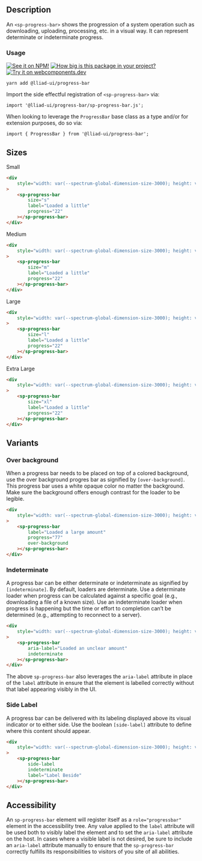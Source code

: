 ## Description

An `<sp-progress-bar>` shows the progression of a system operation such as downloading, uploading, processing, etc. in a visual way. It can represent determinate or indeterminate progress.

### Usage

[![See it on NPM!](https://img.shields.io/npm/v/@lliad-ui/progress-bar?style=for-the-badge)](https://www.npmjs.com/package/@lliad-ui/progress-bar)
[![How big is this package in your project?](https://img.shields.io/bundlephobia/minzip/@lliad-ui/progress-bar?style=for-the-badge)](https://bundlephobia.com/result?p=@lliad-ui/progress-bar)
[![Try it on webcomponents.dev](https://img.shields.io/badge/Try%20it%20on-webcomponents.dev-green?style=for-the-badge)](https://webcomponents.dev/edit/collection/fO75441E1Q5ZlI0e9pgq/WjcwSATAB2ZGd0FopIyP/src/index.ts)

```
yarn add @lliad-ui/progress-bar
```

Import the side effectful registration of `<sp-progress-bar>` via:

```
import '@lliad-ui/progress-bar/sp-progress-bar.js';
```

When looking to leverage the `ProgressBar` base class as a type and/or for extension purposes, do so via:

```
import { ProgressBar } from '@lliad-ui/progress-bar';
```

## Sizes

<sp-tabs selected="m" auto label="Size Attribute Options">
<sp-tab value="s">Small</sp-tab>
<sp-tab-panel value="s">

```html
<div
    style="width: var(--spectrum-global-dimension-size-3000); height: var(--spectrum-global-dimension-size-2000); display: flex; flex-direction: column; align-items: center; justify-content: space-around;"
>
    <sp-progress-bar
        size="s"
        label="Loaded a little"
        progress="22"
    ></sp-progress-bar>
</div>
```

</sp-tab-panel>
<sp-tab value="m">Medium</sp-tab>
<sp-tab-panel value="m">

```html
<div
    style="width: var(--spectrum-global-dimension-size-3000); height: var(--spectrum-global-dimension-size-2000); display: flex; flex-direction: column; align-items: center; justify-content: space-around;"
>
    <sp-progress-bar
        size="m"
        label="Loaded a little"
        progress="22"
    ></sp-progress-bar>
</div>
```

</sp-tab-panel>
<sp-tab value="l">Large</sp-tab>
<sp-tab-panel value="l">

```html
<div
    style="width: var(--spectrum-global-dimension-size-3000); height: var(--spectrum-global-dimension-size-2000); display: flex; flex-direction: column; align-items: center; justify-content: space-around;"
>
    <sp-progress-bar
        size="l"
        label="Loaded a little"
        progress="22"
    ></sp-progress-bar>
</div>
```

</sp-tab-panel>
<sp-tab value="xl">Extra Large</sp-tab>
<sp-tab-panel value="xl">

```html
<div
    style="width: var(--spectrum-global-dimension-size-3000); height: var(--spectrum-global-dimension-size-2000); display: flex; flex-direction: column; align-items: center; justify-content: space-around;"
>
    <sp-progress-bar
        size="xl"
        label="Loaded a little"
        progress="22"
    ></sp-progress-bar>
</div>
```

</sp-tab-panel>
</sp-tabs>

## Variants

### Over background

When a progress bar needs to be placed on top of a colored background, use the over background progres bar as signified by `[over-background]`. This progress bar uses a white opaque color no matter the background. Make sure the background offers enough contrast for the loader to be legible.

```html
<div
    style="width: var(--spectrum-global-dimension-size-3000); height: var(--spectrum-global-dimension-size-2000); display: flex; flex-direction: column; align-items: center; justify-content: space-around; background-color: var(--spectrum-alias-background-color-modal-overlay);"
>
    <sp-progress-bar
        label="Loaded a large amount"
        progress="77"
        over-background
    ></sp-progress-bar>
</div>
```

### Indeterminate

A progress bar can be either determinate or indeterminate as signified by `[indeterminate]`. By default, loaders are determinate. Use a determinate loader when progress can be calculated against a specific goal (e.g., downloading a file of a known size). Use an indeterminate loader when progress is happening but the time or effort to completion can’t be determined (e.g., attempting to reconnect to a server).

```html
<div
    style="width: var(--spectrum-global-dimension-size-3000); height: var(--spectrum-global-dimension-size-2000); display: flex; flex-direction: column; align-items: center; justify-content: space-around;"
>
    <sp-progress-bar
        aria-label="Loaded an unclear amount"
        indeterminate
    ></sp-progress-bar>
</div>
```

The above `sp-progress-bar` also leverages the `aria-label` attribute in place of the `label` attribute in ensure that the element is labelled correctly without that label appearing visibly in the UI.

### Side Label

A progress bar can be delivered with its labeling displayed above its visual indicator or to either side. Use the boolean `[side-label]` attribute to define where this content should appear.

```html
<div
    style="width: var(--spectrum-global-dimension-size-3000); height: var(--spectrum-global-dimension-size-2000); display: flex; flex-direction: column; align-items: center; justify-content: space-around;"
>
    <sp-progress-bar
        side-label
        indeterminate
        label="Label Beside"
    ></sp-progress-bar>
</div>
```

## Accessibility

An `sp-progress-bar` element will register itself as a `role="progressbar"` element in the accessibility tree. Any value applied to the `label` attribute will be used both to visibly label the element and to set the `aria-label` attribute on the host. In cases where a visible label is not desired, be sure to include an `aria-label` attribute manually to ensure that the `sp-progress-bar` correctly fulfills its responsibilities to visitors of you site of all abilities.
